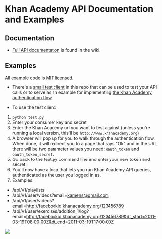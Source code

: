 # Khan Academy API Documentation and Examples

## Documentation

* [Full API documentation](https://github.com/Khan/khan-api/wiki/Khan-Academy-API) is found in the wiki.

## Examples

All example code is [MIT licensed](http://en.wikipedia.org/wiki/MIT_License).

* There's a [small test client](https://github.com/Khan/khan-api/tree/master/examples/test_client ) in this repo that can be used to test your API calls or to serve as an example for implementing [the Khan Academy authentication flow](https://github.com/Khan/khan-api/wiki/Khan-Academy-API-Authentication).

* To use the test client:

1. `python test.py`
2. Enter your consumer key and secret
3. Enter the Khan Academy url you want to test against (unless you're running a local version, this'll be `http://www.khanacademy.org`)
4. A browser will pop up for you to walk through the authentication flow. When done, it will redirect you to a page that says "Ok" and in the URL there will be two parameter values you need: `oauth_token` and `oauth_token_secret`.
5. Go back to the test.py command line and enter your new token and secret.
6. You'll now have a loop that lets you run Khan Academy API queries, authenticated as the user you logged in as.
7. Examples:

  * /api/v1/playlists
  * /api/v1/user/videos?email=kamens@gmail.com
  * /api/v1/user/videos?email=http://facebookid.khanacademy.org/123456789
  * /api/v1/user/exercises/addition_1/log?email=http://facebookid.khanacademy.org/123456789&dt_start=2011-03-19T08:00:00Z&dt_end=2011-03-19T17:00:00Z

<img src="http://i.imgur.com/M5h4O.png"/>


